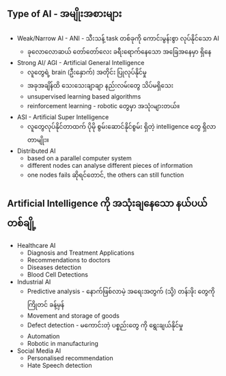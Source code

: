 Type of AI - အမျိုးအစားများ
-------

- Weak/Narrow AI - ANI - သီးသန့် task တစ်ခုကို ကောင်းမွန်းစွာ လုပ်နိုင်သော AI
	- ခုလောလောဆယ် တော်တော်လေး ခရီးရောက်နေသော အခြေအနေမှာ ရှိနေ
-  Strong AI/ AGI - Artificial General Intelligence  
	- လူတွေရဲ့ brain (ဦးနှောက်) အတိုင်း ပြုလုပ်နိုင်မှု
	- အခုအချိန်ထိ သေးသေးချာချာ နည်းလမ်းတွေ သိပ်မရှိသေး
	- unsupervised learning based algorithms
	- reinforcement learning - robotic တွေမှာ အသုံးများတယ်။
- ASI - Artificial Super Intelligence 
	- လူတွေလုပ်နိုင်တာထက် ပိုမို စွမ်းဆောင်နိုင်စွမ်း ရှိတဲ့ intelligence တွေ ရှိလာတာမျိုး။
- Distributed AI 
	- based on a parallel computer system
	- different nodes can analyse different pieces of information 
	-  one nodes fails ဆိုရင်တောင်, the others can still function 

Artificial Intelligence ကို အသုံးချနေသော နယ်ပယ်တစ်ချို့
------
- Healthcare AI
	- Diagnosis and Treatment Applications
	- Recommendations to doctors
	- Diseases detection
	- Blood Cell Detections
- Industrial AI
	- Predictive analysis - နောက်ဖြစ်လာမဲ့ အရေးအတွက် (သို့) တန်းဖိုး တွေကို ကြိုတင် ခန့်မှန်
	- Movement and storage of goods  
	- Defect detection - မကောင်းတဲ့ ပစ္စည်းတွေ ကို ရွေးချယ်နိုင်မှု
	- Automation 
	- Robotic in manufacturing
- Social Media AI
	- Personalised recommendation 
	- Hate Speech detection 